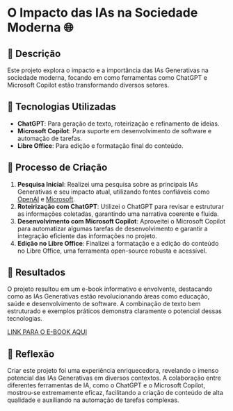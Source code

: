 # O Impacto das IAs na Sociedade Moderna 🌐

## 📒 Descrição
Este projeto explora o impacto e a importância das IAs Generativas na sociedade moderna, focando em como ferramentas como ChatGPT e Microsoft Copilot estão transformando diversos setores.

## 🤖 Tecnologias Utilizadas
- **ChatGPT**: Para geração de texto, roteirização e refinamento de ideias.
- **Microsoft Copilot**: Para suporte em desenvolvimento de software e automação de tarefas.
- **Libre Office**: Para edição e formatação final do conteúdo.

## 🧐 Processo de Criação
1. **Pesquisa Inicial**: Realizei uma pesquisa sobre as principais IAs Generativas e seu impacto atual, utilizando fontes confiáveis como [OpenAI](https://www.openai.com/) e [Microsoft](https://www.microsoft.com/en-us/ai).
2. **Roteirização com ChatGPT**: Utilizei o ChatGPT para revisar e estruturar as informações coletadas, garantindo uma narrativa coerente e fluida.
3. **Desenvolvimento com Microsoft Copilot**: Aproveitei o Microsoft Copilot para automatizar algumas tarefas de desenvolvimento e garantir a integração eficiente das informações no projeto.
4. **Edição no Libre Office**: Finalizei a formatação e a edição do conteúdo no Libre Office, uma ferramenta open-source robusta e acessível.

## 🚀 Resultados
O projeto resultou em um e-book informativo e envolvente, destacando como as IAs Generativas estão revolucionando áreas como educação, saúde e desenvolvimento de software. A combinação de texto bem estruturado e exemplos práticos demonstra claramente o potencial dessas tecnologias.

[LINK PARA O E-BOOK AQUI](#)

## 💭 Reflexão
Criar este projeto foi uma experiência enriquecedora, revelando o imenso potencial das IAs Generativas em diversos contextos. A colaboração entre diferentes ferramentas de IA, como o ChatGPT e o Microsoft Copilot, mostrou-se extremamente eficaz, facilitando a criação de conteúdo de alta qualidade e auxiliando na automação de tarefas complexas.
